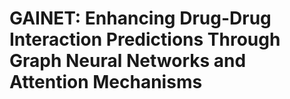 # GAINET: Enhancing Drug-Drug Interaction Predictions Through Graph Neural Networks and Attention Mechanisms